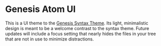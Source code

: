 # Genesis Atom UI

This is a UI theme to the <a href="https://atom.io/themes/genesis-syntax">Genesis Syntax Theme</a>. Its light, minimalistic design is meant to be a welcome contrast to the syntax theme. Future updates will include a focus setting that nearly hides the files in your tree that are not in use to minimize distractions.

<!-- ![](https://f.cloud.github.com/assets/671378/2265086/c6897dba-9e7b-11e3-945d-551cac610717.png) -->
